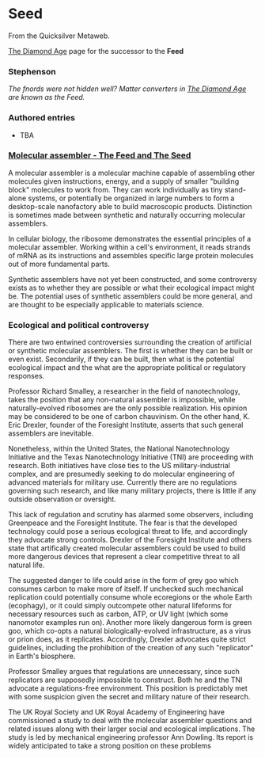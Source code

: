 
# Seed

From the Quicksilver Metaweb.

[The Diamond Age](/the-diamond-age) page for the successor to the **Feed**
### Stephenson


*The fnords were not hidden well? Matter converters in [The Diamond Age](/) are known as the Feed.*

### Authored entries


* TBA


### [Molecular assembler - The Feed and The Seed](/)


A molecular assembler is a molecular machine capable of assembling other molecules given instructions, energy, and a supply of smaller "building block" molecules to work from. They can work individually as tiny stand-alone systems, or potentially be organized in large numbers to form a desktop-scale nanofactory able to build macroscopic products. Distinction is sometimes made between synthetic and naturally occurring molecular assemblers.

In cellular biology, the ribosome demonstrates the essential principles of a molecular assembler. Working within a cell's environment, it reads strands of mRNA as its instructions and assembles specific large protein molecules out of more fundamental parts.

Synthetic assemblers have not yet been constructed, and some controversy exists as to whether they are possible or what their ecological impact might be. The potential uses of synthetic assemblers could be more general, and are thought to be especially applicable to materials science.

### Ecological and political controversy


There are two entwined controversies surrounding the creation of artificial or synthetic molecular assemblers. The first is whether they can be built or even exist. Secondarily, if they can be built, then what is the potential ecological impact and the what are the appropriate political or regulatory responses.

Professor Richard Smalley, a researcher in the field of nanotechnology, takes the position that any non-natural assembler is impossible, while naturally-evolved ribosomes are the only possible realization. His opinion may be considered to be one of carbon chauvinism. On the other hand, K. Eric Drexler, founder of the Foresight Institute, asserts that such general assemblers are inevitable.

Nonetheless, within the United States, the National Nanotechnology Initiative and the Texas Nanotechnology Initiative (TNI) are proceeding with research. Both initiatives have close ties to the US military-industrial complex, and are presumedly seeking to do molecular engineering of advanced materials for military use. Currently there are no regulations governing such research, and like many military projects, there is little if any outside observation or oversight.

This lack of regulation and scrutiny has alarmed some observers, including Greenpeace and the Foresight Institute. The fear is that the developed technology could pose a serious ecological threat to life, and accordingly they advocate strong controls. Drexler of the Foresight Institute and others state that artifically created molecular assemblers could be used to build more dangerous devices that represent a clear competitive threat to all natural life.

The suggested danger to life could arise in the form of grey goo which consumes carbon to make more of itself. If unchecked such mechanical replication could potentially consume whole ecoregions or the whole Earth (ecophagy), or it could simply outcompete other natural lifeforms for necessary resources such as carbon, ATP, or UV light (which some nanomotor examples run on). Another more likely dangerous form is green goo, which co-opts a natural biologically-evolved infrastructure, as a virus or prion does, as it replicates. Accordingly, Drexler advocates quite strict guidelines, including the prohibition of the creation of any such "replicator" in Earth's biosphere.

Professor Smalley argues that regulations are unnecessary, since such replicators are supposedly impossible to construct. Both he and the TNI advocate a regulations-free environment. This position is predictably met with some suspicion given the secret and military nature of their research.

The UK Royal Society and UK Royal Academy of Engineering have commissioned a study to deal with the molecular assembler questions and related issues along with their larger social and ecological implications. The study is led by mechanical engineering professor Ann Dowling. Its report is widely anticipated to take a strong position on these problems
